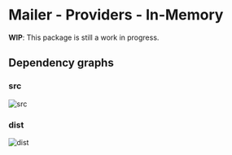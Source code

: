 # Mailer - Providers - In-Memory

**WIP**: This package is still a work in progress.

## Dependency graphs

### src

![src](./dependencyGraph.src.svg)

### dist

![dist](./dependencyGraph.dist.svg)

